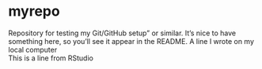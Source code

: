 # myrepo
Repository for testing my Git/GitHub setup” or similar. It’s nice to have something here, so you’ll see it appear in the README.
A line I wrote on my local computer  
This is a line from RStudio